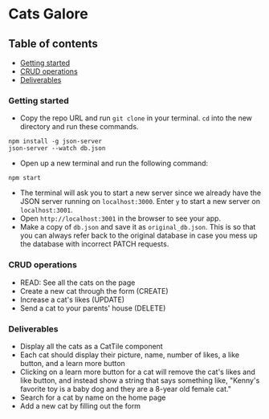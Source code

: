 # Cats Galore
## Table of contents
* [Getting started](#getting-started)
* [CRUD operations](#crud)
* [Deliverables](#deliverables)

<a name="getting-started"/>

### Getting started
* Copy the repo URL and run `git clone` in your terminal. `cd` into the new directory and run these commands.

```
npm install -g json-server
json-server --watch db.json
```

* Open up a new terminal and run the following command:

```
npm start
```

* The terminal will ask you to start a new server since we already have the JSON server running on `localhost:3000`. Enter `y` to start a new server on `localhost:3001`.
* Open `http://localhost:3001` in the browser to see your app.
* Make a copy of `db.json` and save it as `original_db.json`. This is so that you can always refer back to the original database in case you mess up the database with incorrect PATCH requests.

<a name="crud"/>

### CRUD operations
* READ: See all the cats on the page
* Create a new cat through the form (CREATE)
* Increase a cat's likes (UPDATE)
* Send a cat to your parents' house (DELETE)

<a name="deliverables"/>

### Deliverables
* Display all the cats as a CatTile component
* Each cat should display their picture, name, number of likes, a like button, and a learn more button
* Clicking on a learn more button for a cat will remove the cat's likes and like button, and instead show a string that says something like, "Kenny's favorite toy is a baby dog and they are a 8-year old female cat."
* Search for a cat by name on the home page
* Add a new cat by filling out the form